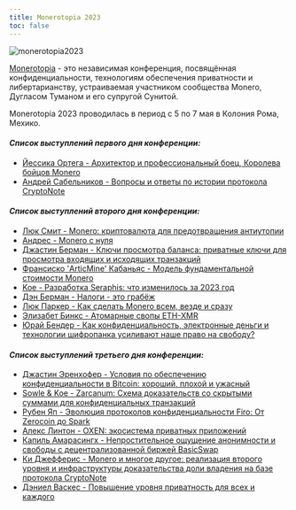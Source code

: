 ```yaml
---
title: Monerotopia 2023
toc: false
---
```


![monerotopia2023](/img/logs/monerotopia2023.png)

[Monerotopia](https://monerotopia.com/) - это независимая конференция, посвящённая конфиденциальности, технологиям обеспечения приватности и либертарианству, устраиваемая участником сообщества Monero, Дугласом Туманом и его супругой Сунитой.

Monerotopia 2023 проводилась в период с 5 по 7 мая в Колония Рома, Мехико.

#### _**Список выступлений первого дня конференции:**_
- [Йессика Ортега - Архитектор и профессиональный боец, Королева бойцов Monero](/logs/monerotopia-2023/01-architect-and-professional-monero-fighting-queen-yessica-ortega-ru-raw/)
- [Андрей Сабельников - Вопросы и ответы по истории протокола CryptoNote](/logs/monerotopia-2023/02-a-q-and-a-on-the-history-of-cryptonote-with-andrey-sabelnikov-ru-raw/)

#### _**Список выступлений второго дня конференции:**_
- [Люк Смит - Monero: криптовалюта для предотвращения антиутопии](/logs/monerotopia-2023/03-monero-crypto-for-dystopia-avoidance-with-luke-smith-ru-raw/)
- [Андрес - Monero с нуля](/logs/monerotopia-2023/04-monero-desde-cero-with-anhdres-ru-raw/)
- [Джастин Берман - Ключи просмотра баланса: приватные ключи для просмотра входящих и исходящих транзакций](/logs/monerotopia-2023/06-view-balance-keys-a-private-key-to-view-incoming-and-outgoing-transactions-with-jberman-ru-raw/)
- [Франсиско 'ArticMine' Кабаньяс - Модель фундаментальной стоимости Monero](/logs/monerotopia-2023/09-a-model-for-the-fundamental-value-of-monero-with-francisco-articmine-cabanas-ru-raw/)
- [Koe - Разработка Seraphis: что изменилось за 2023 год](/logs/monerotopia-2023/05-seraphis-development-a-year-in-review-2023-with-koe-ru-raw)
- [Дэн Берман - Налоги - это грабёж](/logs/monerotopia-2023/13-dan-taxation-is-theft-behrman-ru-raw/)
- [Люк Паркер - Как сделать Monero всем, везде и сразу](/logs/monerotopia-2023/11-getting-monero-to-be-everything-everywhere-all-at-once-with-luke-parker-ru-raw/)
- [Элизабет Бинкс - Атомарные свопы ETH-XMR](/logs/monerotopia-2023/10-eth-xmr-atomic-swaps-with-elizabeth-binks-ru-raw/)
- [Юрай Бендер - Как конфиденциальность, электронные деньги и технологии шифропанка усиливают наше право на свободу?](/logs/monerotopia-2023/12-how-privacy-electronic-cash-and-cypherpunk-tech-increases-our-freedom-with-juraj-bednar-ru-raw/)

#### _**Список выступлений третьего дня конференции:**_
- [Джастин Эренхофер - Условия по обеспечению конфиденциальности в Bitcoin: хороший, плохой и ужасный](/logs/monerotopia-2023/15-an-overview-of-bitcoin-privacy-efforts-the-good-the-bad-and-the-ugly-with-justin-ehrenhofer-ru-raw/)
- [Sowle & Koe - Zarcanum: Схема доказательств со скрытыми суммами для конфиденциальных транзакций](/logs/monerotopia-2023/07-zarcanum-a-proof-of-stake-scheme-for-confidential-transactions-with-hidden-amounts-ru-raw/)
- [Рубен Яп - Эволюция протоколов конфиденциальности Firo: От Zerocoin до Spark](/logs/monerotopia-2023/14-evolution-of-firos-privacy-protocols-from-zerocoin-to-spark-with-reuben-yap-ru-raw)
- [Алекс Линтон - OXEN: экосистема приватных приложений](/logs/monerotopia-2023/16-oxen-private-app-ecosystem-with-alex-lipton-ru-raw/)
- [Капиль Амарасингх - Непростительное ощущение анонимности и свободы с децентрализованной биржей BasicSwap](/logs/monerotopia-2023/08-becoming-unapologetically-anonymousand-free-with-basicswap-dex-with-kapil-amarasinghe-ru-raw/)
- [Ки Джефферис - Monero и многое другое: реализация второго уровня и инфраструктуры доказательства доли владения на базе протокола CryptoNote](/logs/monerotopia-2023/17-monero-and-more-creating-l2-proof-of-stake-infrastructure-on-cryptonote-with-kee-jefferys-ru-raw/)
- [Дэниел Васкес - Повышение уровня приватность для всех и каждого](/logs/monerotopia-2023/18-enhancing-privacy-for-all-humanity-with-daniel-vazquez-ru-raw/)

